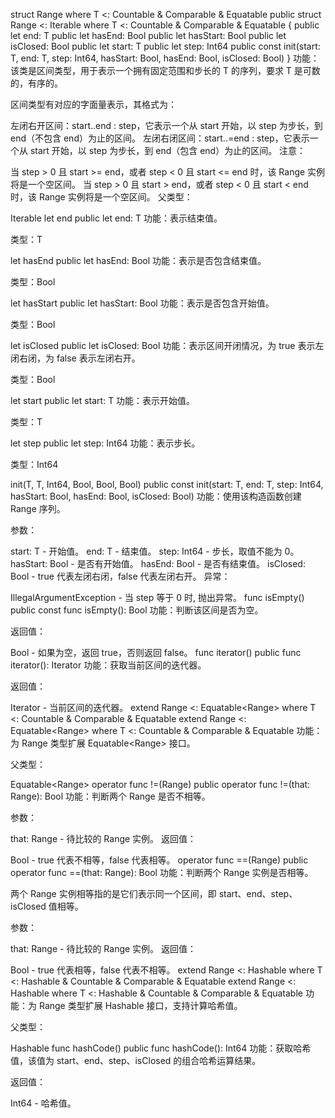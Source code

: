 struct Range<T> where T <: Countable<T> & Comparable<T> & Equatable<T>
public struct Range<T> <: Iterable<T> where T <: Countable<T> & Comparable<T> & Equatable<T> {
    public let end: T
    public let hasEnd: Bool
    public let hasStart: Bool
    public let isClosed: Bool
    public let start: T
    public let step: Int64
    public const init(start: T, end: T, step: Int64, hasStart: Bool, hasEnd: Bool, isClosed: Bool)
}
功能：该类是区间类型，用于表示一个拥有固定范围和步长的 T 的序列，要求 T 是可数的，有序的。

区间类型有对应的字面量表示，其格式为：

左闭右开区间：start..end : step，它表示一个从 start 开始，以 step 为步长，到 end（不包含 end）为止的区间。
左闭右闭区间：start..=end : step，它表示一个从 start 开始，以 step 为步长，到 end（包含 end）为止的区间。
注意：

当 step > 0 且 start >= end，或者 step < 0 且 start <= end 时，该 Range 实例将是一个空区间。
当 step > 0 且 start > end，或者 step < 0 且 start < end 时，该 Range 实例将是一个空区间。
父类型：

Iterable<T>
let end
public let end: T
功能：表示结束值。

类型：T

let hasEnd
public let hasEnd: Bool
功能：表示是否包含结束值。

类型：Bool

let hasStart
public let hasStart: Bool
功能：表示是否包含开始值。

类型：Bool

let isClosed
public let isClosed: Bool
功能：表示区间开闭情况，为 true 表示左闭右闭，为 false 表示左闭右开。

类型：Bool

let start
public let start: T
功能：表示开始值。

类型：T

let step
public let step: Int64
功能：表示步长。

类型：Int64

init(T, T, Int64, Bool, Bool, Bool)
public const init(start: T, end: T, step: Int64, hasStart: Bool, hasEnd: Bool, isClosed: Bool)
功能：使用该构造函数创建 Range 序列。

参数：

start: T - 开始值。
end: T - 结束值。
step: Int64 - 步长，取值不能为 0。
hasStart: Bool - 是否有开始值。
hasEnd: Bool - 是否有结束值。
isClosed: Bool - true 代表左闭右闭，false 代表左闭右开。
异常：

IllegalArgumentException - 当 step 等于 0 时, 抛出异常。
func isEmpty()
public const func isEmpty(): Bool
功能：判断该区间是否为空。

返回值：

Bool - 如果为空，返回 true，否则返回 false。
func iterator()
public func iterator(): Iterator<T>
功能：获取当前区间的迭代器。

返回值：

Iterator<T> - 当前区间的迭代器。
extend<T> Range<T> <: Equatable<Range<T>> where T <: Countable<T> & Comparable<T> & Equatable<T>
extend<T> Range<T> <: Equatable<Range<T>> where T <: Countable<T> & Comparable<T> & Equatable<T>
功能：为 Range<T> 类型扩展 Equatable<Range<T>> 接口。

父类型：

Equatable<Range<T>>
operator func !=(Range<T>)
public operator func !=(that: Range<T>): Bool
功能：判断两个 Range 是否不相等。

参数：

that: Range<T> - 待比较的 Range 实例。
返回值：

Bool - true 代表不相等，false 代表相等。
operator func ==(Range<T>)
public operator func ==(that: Range<T>): Bool
功能：判断两个 Range 实例是否相等。

两个 Range 实例相等指的是它们表示同一个区间，即 start、end、step、isClosed 值相等。

参数：

that: Range<T> - 待比较的 Range 实例。
返回值：

Bool - true 代表相等，false 代表不相等。
extend<T> Range<T> <: Hashable where T <: Hashable & Countable<T> & Comparable<T> & Equatable<T>
extend<T> Range<T> <: Hashable where T <: Hashable & Countable<T> & Comparable<T> & Equatable<T>
功能：为 Range 类型扩展 Hashable 接口，支持计算哈希值。

父类型：

Hashable
func hashCode()
public func hashCode(): Int64
功能：获取哈希值，该值为 start、end、step、isClosed 的组合哈希运算结果。

返回值：

Int64 - 哈希值。